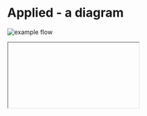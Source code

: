 # Applied - a diagram

![example flow](/resources/exampleflow.png)

<iframe class="sample" data-src="/samples/applied-example"></iframe>
